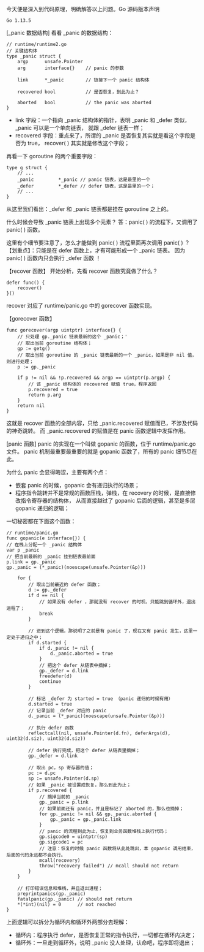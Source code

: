 今天便是深入到代码原理，明确解答以上问题。Go 源码版本声明
    
    Go 1.13.5

[_panic 数据结构]
看看 _panic 的数据结构：

    // runtime/runtime2.go
    // 关键结构体
    type _panic struct {
        argp      unsafe.Pointer
        arg       interface{}    // panic 的参数

        link      *_panic        // 链接下一个 panic 结构体

        recovered bool           // 是否恢复，到此为止？

        aborted   bool           // the panic was aborted
    }

* link 字段：一个指向 _panic 结构体的指针，表明 _panic 和 _defer 类似，_panic 可以是一个单向链表，
            就跟 _defer 链表一样；
* recovered 字段：重点来了，所谓的 _panic 是否恢复其实就是看这个字段是否为 true，
            recover( ) 其实就是修改这个字段；

再看一下 goroutine 的两个重要字段：
    
    type g struct {
        // ...
        _panic         *_panic // panic 链表，这是最里的一个
        _defer         *_defer // defer 链表，这是最里的一个；
        // ...
    }

从这里我们看出：_defer 和 _panic 链表都是挂在 goroutine 之上的。

什么时候会导致 _panic 链表上出现多个元素？
答：panic( ) 的流程下，又调用了 panic( ) 函数。

这里有个细节要注意了，怎么才能做到 panic( ) 流程里面再次调用 panic( ) ？
【划重点】：只能是在 defer 函数上，才有可能形成一个 _panic 链表。
        因为 panic( ) 函数内只会执行 _defer 函数 ！

【recover 函数】
开始分析，先看 recover 函数究竟做了什么？
    
    defer func() {
        recover()
    }()
recover 对应了 runtime/panic.go 中的 gorecover 函数实现。

【gorecover 函数】
    
    func gorecover(argp uintptr) interface{} {
        // 只处理 gp._panic 链表最新的这个 _panic；'
        // 取出当前 goroutine 结构体；
        gp := getg()
        // 取出当前 goroutine 的 _panic 链表最新的一个 _panic，如果是非 nil 值，则进行处理；
        p := gp._panic

        if p != nil && !p.recovered && argp == uintptr(p.argp) {
            // 该 _panic 结构体的 recovered 赋值 true，程序返回
            p.recovered = true
            return p.arg
        }
        return nil
    }
这就是 recover 函数的全部内容，只给 _panic.recovered 赋值而已，不涉及代码的神奇跳转。
而 _panic.recovered 的赋值是在 panic 函数逻辑中发挥作用。

[panic 函数]
panic 的实现在一个叫做 gopanic 的函数，位于 runtime/panic.go 文件。
panic 机制最重要最重要的就是 gopanic 函数了，所有的 panic 细节尽在此。

为什么 panic 会显得晦涩，主要有两个点：
* 嵌套 panic 的时候，gopanic 会有递归执行的场景；
* 程序指令跳转并不是常规的函数压栈，弹栈，在 recovery 的时候，是直接修改指令寄存器的结构体，
  从而直接越过了 gopanic 后面的逻辑，甚至是多层 gopanic 递归的逻辑；

一切秘密都在下面这个函数：

    // runtime/panic.go
    func gopanic(e interface{}) {
    // 在栈上分配一个 _panic 结构体
    var p _panic
    // 把当前最新的 _panic 挂到链表最前面
    p.link = gp._panic
    gp._panic = (*_panic)(noescape(unsafe.Pointer(&p)))
    
        for {
            // 取出当前最近的 defer 函数；
            d := gp._defer
            if d == nil {
                // 如果没有 defer ，那就没有 recover 的时机，只能跳到循环外，退出进程了；
                break
            }
    
            // 进到这个逻辑，那说明了之前是有 panic 了，现在又有 panic 发生，这里一定处于递归之中；
            if d.started {
                if d._panic != nil {
                    d._panic.aborted = true
                }
                // 把这个 defer 从链表中摘掉；
                gp._defer = d.link
                freedefer(d)
                continue
            }
    
            // 标记 _defer 为 started = true （panic 递归的时候有用）
            d.started = true
            // 记录当前 _defer 对应的 panic
            d._panic = (*_panic)(noescape(unsafe.Pointer(&p)))
    
            // 执行 defer 函数
            reflectcall(nil, unsafe.Pointer(d.fn), deferArgs(d), uint32(d.siz), uint32(d.siz))
    
            // defer 执行完成，把这个 defer 从链表里摘掉；
            gp._defer = d.link
            
            // 取出 pc，sp 寄存器的值；
            pc := d.pc
            sp := unsafe.Pointer(d.sp)
            // 如果 _panic 被设置成恢复，那么到此为止；
            if p.recovered {
                // 摘掉当前的 _panic
                gp._panic = p.link
                // 如果前面还有 panic，并且是标记了 aborted 的，那么也摘掉；
                for gp._panic != nil && gp._panic.aborted {
                    gp._panic = gp._panic.link
                }
                // panic 的流程到此为止，恢复到业务函数堆栈上执行代码；
                gp.sigcode0 = uintptr(sp)
                gp.sigcode1 = pc
                // 注意：恢复的时候 panic 函数将从此处跳出，本 gopanic 调用结束，后面的代码永远都不会执行。
                mcall(recovery)
                throw("recovery failed") // mcall should not return
            }
        }
    
        // 打印错误信息和堆栈，并且退出进程；
        preprintpanics(gp._panic)
        fatalpanic(gp._panic) // should not return
        *(*int)(nil) = 0      // not reached
    }
    
上面逻辑可以拆分为循环内和循环外两部分去理解：
* 循环内：程序执行 defer，是否恢复正常的指令执行，一切都在循环内决定；
* 循环外：一旦走到循环外，说明 _panic 没人处理，认命吧，程序即将退出；